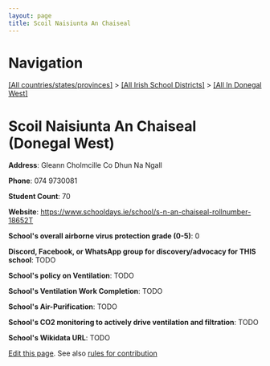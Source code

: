 ```yaml
---
layout: page
title: Scoil Naisiunta An Chaiseal
---
```

# Navigation

[[All countries/states/provinces]](../../..) > [[All Irish School Districts]](../..) > [[All In Donegal West]](..)

# Scoil Naisiunta An Chaiseal (Donegal West)

**Address**: Gleann Cholmcille Co Dhun Na Ngall

**Phone**: 074 9730081

**Student Count**: 70

**Website**: <https://www.schooldays.ie/school/s-n-an-chaiseal-rollnumber-18652T>

**School's overall airborne virus protection grade (0-5)**: 0

**Discord, Facebook, or WhatsApp group for discovery/advocacy for THIS school**: TODO

**School's policy on Ventilation**: TODO

**School's Ventilation Work Completion**: TODO

**School's Air-Purification**: TODO

**School's CO2 monitoring to actively drive ventilation and filtration**: TODO

**School's Wikidata URL**: TODO


[Edit this page](https://github.com/ventilate-schools/Ireland/edit/main/./Donegal_West/Scoil_Naisiunta_An_Chaiseal.md). See also [rules for contribution](../../../contribution-rules/)